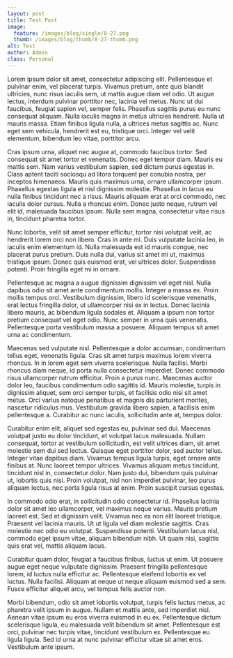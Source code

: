 ```yaml
---
layout: post
title: Test Post
image:
  feature: /images/blog/single/8-27.png
  thumb: /images/blog/thumb/8-27-thumb.png
alt: Test
author: Admin
class: Personal
---
```



Lorem ipsum dolor sit amet, consectetur adipiscing elit. Pellentesque et pulvinar enim, vel placerat turpis. Vivamus pretium, ante quis blandit ultricies, nunc risus iaculis sem, ut mattis augue diam vel odio. Ut augue lectus, interdum pulvinar porttitor nec, lacinia vel metus. Nunc ut dui faucibus, feugiat sapien vel, semper felis. Phasellus sagittis purus eu nunc consequat aliquam. Nulla iaculis magna in metus ultricies hendrerit. Nulla ut mauris massa. Etiam finibus ligula nulla, a ultrices metus sagittis ac. Nunc eget sem vehicula, hendrerit est eu, tristique orci. Integer vel velit elementum, bibendum leo vitae, porttitor arcu.

Cras ipsum urna, aliquet nec augue at, commodo faucibus tortor. Sed consequat sit amet tortor et venenatis. Donec eget tempor diam. Mauris eu mattis sem. Nam varius vestibulum sapien, sed dictum purus egestas in. Class aptent taciti sociosqu ad litora torquent per conubia nostra, per inceptos himenaeos. Mauris quis maximus urna, ornare ullamcorper ipsum. Phasellus egestas ligula et nisl dignissim molestie. Phasellus in lacus eu nulla finibus tincidunt nec a risus. Mauris aliquam erat at orci commodo, nec iaculis dolor cursus. Nulla a rhoncus enim. Donec justo neque, rutrum vel elit id, malesuada faucibus ipsum. Nulla sem magna, consectetur vitae risus in, tincidunt pharetra tortor.

Nunc lobortis, velit sit amet semper efficitur, tortor nisi volutpat velit, ac hendrerit lorem orci non libero. Cras in ante mi. Duis vulputate lacinia leo, in iaculis enim elementum id. Nulla malesuada est id mauris congue, nec placerat purus pretium. Duis nulla dui, varius sit amet mi ut, maximus tristique ipsum. Donec quis euismod erat, vel ultrices dolor. Suspendisse potenti. Proin fringilla eget mi in ornare.

Pellentesque ac magna a augue dignissim dignissim vel eget nisl. Nulla dapibus odio sit amet ante condimentum mollis. Integer a massa ex. Proin mollis tempus orci. Vestibulum dignissim, libero id scelerisque venenatis, erat lectus fringilla dolor, ut ullamcorper nisi ex in lectus. Donec lacinia libero mauris, ac bibendum ligula sodales et. Aliquam a ipsum non tortor pretium consequat vel eget odio. Nunc semper in urna quis venenatis. Pellentesque porta vestibulum massa a posuere. Aliquam tempus sit amet urna ac condimentum.

Maecenas sed vulputate nisl. Pellentesque a dolor accumsan, condimentum tellus eget, venenatis ligula. Cras sit amet turpis maximus lorem viverra rhoncus. In in lorem eget sem viverra scelerisque. Nulla facilisi. Morbi rhoncus diam neque, id porta nulla consectetur imperdiet. Donec commodo risus ullamcorper rutrum efficitur. Proin a purus nunc. Maecenas auctor dolor leo, faucibus condimentum odio sagittis id. Mauris molestie, turpis in dignissim aliquet, sem orci semper turpis, et facilisis odio nisi sit amet metus. Orci varius natoque penatibus et magnis dis parturient montes, nascetur ridiculus mus. Vestibulum gravida libero sapien, a facilisis enim pellentesque a. Curabitur ac nunc iaculis, sollicitudin ante at, tempus dolor.

Curabitur enim elit, aliquet sed egestas eu, pulvinar sed dui. Maecenas volutpat justo eu dolor tincidunt, et volutpat lacus malesuada. Nullam consequat, tortor at vestibulum sollicitudin, est velit ultrices diam, sit amet molestie sem dui sed lectus. Quisque eget porttitor dolor, sed auctor tellus. Integer vitae dapibus diam. Vivamus tempus ligula turpis, eget ornare ante finibus at. Nunc laoreet tempor ultrices. Vivamus aliquam metus tincidunt, tincidunt nisl in, consectetur dolor. Nam justo dui, bibendum quis pulvinar ut, lobortis quis nisi. Proin volutpat, nisl non imperdiet pulvinar, leo purus aliquam lectus, nec porta ligula risus at enim. Proin suscipit cursus egestas.

In commodo odio erat, in sollicitudin odio consectetur id. Phasellus lacinia dolor sit amet leo ullamcorper, vel maximus neque varius. Mauris pretium laoreet est. Sed et dignissim velit. Vivamus nec ex non elit laoreet tristique. Praesent vel lacinia mauris. Ut ut ligula vel diam molestie sagittis. Cras molestie nec odio eu volutpat. Suspendisse potenti. Vestibulum lacus nisl, commodo eget ipsum vitae, aliquam bibendum nibh. Ut quam nisi, sagittis quis erat vel, mattis aliquam lacus.

Curabitur quam dolor, feugiat a faucibus finibus, luctus ut enim. Ut posuere augue eget neque vulputate dignissim. Praesent fringilla pellentesque lorem, id luctus nulla efficitur ac. Pellentesque eleifend lobortis ex vel luctus. Nulla facilisi. Aliquam at neque ut neque aliquam euismod sed a sem. Fusce efficitur aliquet arcu, vel tempus felis auctor non.

Morbi bibendum, odio sit amet lobortis volutpat, turpis felis luctus metus, ac pharetra velit ipsum in augue. Nullam et mattis ante, sed imperdiet nisl. Aenean vitae ipsum eu eros viverra euismod in eu ex. Pellentesque dictum scelerisque ligula, eu malesuada velit bibendum sit amet. Pellentesque est orci, pulvinar nec turpis vitae, tincidunt vestibulum ex. Pellentesque eu ligula ligula. Sed id urna at nunc pulvinar efficitur vitae sit amet eros. Vestibulum ante ipsum.
